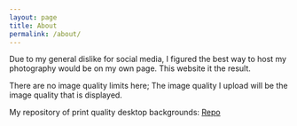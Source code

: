 ```yaml
---
layout: page
title: About
permalink: /about/
---
```


Due to my general dislike for social media, I figured the best way to host my photography would be on my own page. This website it the result.  

There are no image quality limits here; The image quality I upload will be the image quality that is displayed.

My repository of print quality desktop backgrounds:
[Repo](https://github.com/Can221-ParOS/natural-wallpaper-collection-git)

